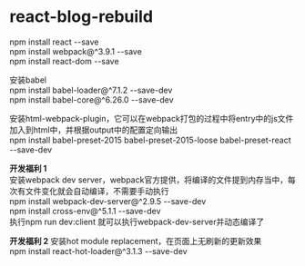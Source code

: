# react-blog-rebuild

npm install react --save    
npm install webpack@^3.9.1 --save    
npm install react-dom --save   

安装babel    
npm install babel-loader@^7.1.2 --save-dev    
npm install babel-core@^6.26.0 --save-dev    

安装html-webpack-plugin，它可以在webpack打包的过程中将entry中的js文件加入到html中，并根据output中的配置定向输出    
npm install babel-preset-2015 babel-preset-2015-loose babel-preset-react --save-dev    

**开发福利 1**   
安装webpack dev server，webpack官方提供，将编译的文件提到内存当中，每次有文件变化就会自动编译，不需要手动执行       
npm install webpack-dev-server@^2.9.5 --save-dev    
npm install cross-env@^5.1.1 --save-dev    
执行npm run dev:client 就可以执行webpack-dev-server并动态编译了   

**开发福利 2**
安装hot module replacement，在页面上无刷新的更新效果       
npm install react-hot-loader@^3.1.3 --save-dev    